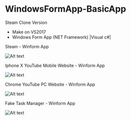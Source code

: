 # WindowsFormApp-BasicApp
Steam Clone Version 
- Make on VS2017
- Windows Form App (NET Framework) |Visual c#|

Steam - Winform App

![Alt text](https://i.ibb.co/bmhZkND/image.png "Screenshot")

Iphone X YouTube Mobile Website - Winform App 

![Alt text](https://i.ibb.co/PNRyzD8/image.png "Screenshot")

Chrome YouTube PC Website - Winform App 

![Alt text](https://i.ibb.co/XtppPCp/image.png "Screenshot")

Fake Task Manager - Winform App

![Alt text](https://i.ibb.co/wB85m1f/image.png "Screenshot")





